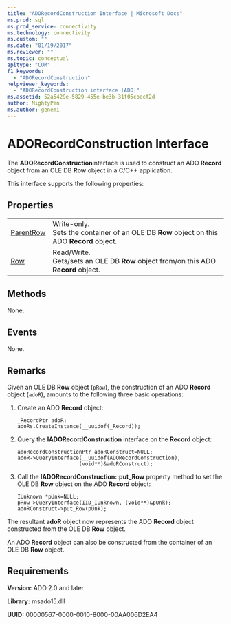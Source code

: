 ```yaml
---
title: "ADORecordConstruction Interface | Microsoft Docs"
ms.prod: sql
ms.prod_service: connectivity
ms.technology: connectivity
ms.custom: ""
ms.date: "01/19/2017"
ms.reviewer: ""
ms.topic: conceptual
apitype: "COM"
f1_keywords: 
  - "ADORecordConstruction"
helpviewer_keywords: 
  - "ADORecordConstruction interface [ADO]"
ms.assetid: 52a5429e-5829-455e-be3b-31f05cbecf2d
author: MightyPen
ms.author: genemi
---
```

# ADORecordConstruction Interface
The **ADORecordConstruction**interface is used to construct an ADO **Record** object from an OLE DB **Row** object in a C/C++ application.  
  
 This interface supports the following properties:  
  
## Properties  
  
|||  
|-|-|  
|[ParentRow](../../../ado/reference/ado-api/parentrow-property-ado.md)|Write-only.<br />Sets the container of an OLE DB **Row** object on this ADO **Record** object.|  
|[Row](../../../ado/reference/ado-api/row-property-ado.md)|Read/Write.<br />Gets/sets an OLE DB **Row** object from/on this ADO **Record** object.|  
  
## Methods  
 None.  
  
## Events  
 None.  
  
## Remarks  
 Given an OLE DB **Row** object (`pRow`), the construction of an ADO **Record** object (`adoR`), amounts to the following three basic operations:  
  
1.  Create an ADO **Record** object:  
  
    ```  
    _RecordPtr adoR;  
    adoRs.CreateInstance(__uuidof(_Record));  
    ```  
  
2.  Query the **IADORecordConstruction** interface on the **Record** object:  
  
    ```  
    adoRecordConstructionPtr adoRConstruct=NULL;  
    adoR->QueryInterface(__uuidof(ADORecordConstruction),  
                        (void**)&adoRConstruct);  
    ```  
  
3.  Call the **IADORecordConstruction::put_Row** property method to set the OLE DB **Row** object on the ADO **Record** object:  
  
    ```  
    IUnknown *pUnk=NULL;  
    pRow->QueryInterface(IID_IUnknown, (void**)&pUnk);  
    adoRConstruct->put_Row(pUnk);  
    ```  
  
 The resultant **adoR** object now represents the ADO **Record** object constructed from the OLE DB **Row** object.  
  
 An ADO **Record** object can also be constructed from the container of an OLE DB **Row** object.  
  
## Requirements  
 **Version:** ADO 2.0 and later  
  
 **Library:** msado15.dll  
  
 **UUID:** 00000567-0000-0010-8000-00AA006D2EA4

